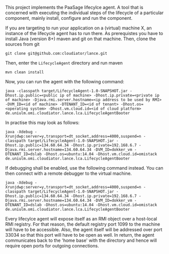 This project implements the PaaSage lifecylce agent. A tool that is 
concerned with executing the individual steps of the lifecycle of
a particular component, mainly install, configure and run the 
component.

If you are targeting to run your application on a (virtual) machine
X, an instance of the lifecycle agent has to run there. As prerequistes
you have to install Java (version 8+) maven and git on that machine. 
Then, clone the sources from git
```
git clone git@github.com:cloudiator/lance.git
```

Then, enter the ``LifecycleAgent`` directory and run maven
```
mvn clean install
```

Now, you can run the agent with the following command:
```
java -classpath target/LifecycleAgent-1.0-SNAPSHOT.jar -Dhost.ip.public=<public ip of machine> -Dhost.ip.private=<private ip of machine> -Djava.rmi.server.hostname=<ip address to be used by RMI> -DVM_ID=<id of machine> -DTENANT_ID=<id of tenant> -Dhost.os=<operating system> -Dhost.vm.cloud.id=<id of cloud platform> de.uniulm.omi.cloudiator.lance.lca.LifecycleAgentBooter
```

In practise this may look as follows:
```
java -Xdebug -Xrunjdwp:server=y,transport=dt_socket,address=4000,suspend=n -classpath target/LifecycleAgent-1.0-SNAPSHOT.jar -Dhost.ip.public=134.60.64.34 -Dhost.ip.private=192.168.6.7 -Djava.rmi.server.hostname=134.60.64.34 -DVM_ID=dokker_vm -DTENANT_ID=dslab -Dhost.os=ubuntu:14.04 -Dhost.vm.cloud.id=omistack  de.uniulm.omi.cloudiator.lance.lca.LifecycleAgentBooter
```

If debugging shall be enabled, use the following command instead. You can then connect with a remote 
debugger to the virtual machine.

```
java -Xdebug -Xrunjdwp:server=y,transport=dt_socket,address=4000,suspend=n -classpath target/LifecycleAgent-1.0-SNAPSHOT.jar -Dhost.ip.public=134.60.64.34 -Dhost.ip.private=192.168.6.7 -Djava.rmi.server.hostname=134.60.64.34 -DVM_ID=dokker_vm -DTENANT_ID=dslab -Dhost.os=ubuntu:14.04 -Dhost.vm.cloud.id=omistack  de.uniulm.omi.cloudiator.lance.lca.LifecycleAgentBooter
```

Every lifecylce agent will expose itself as an RMI object over a host-local RMI registry. For that reason, the
default registry port 1099 to the machine will have to be accessible. Also, the agent itself will be addressed
over port 33034 so that this port will have to be open as well. In return, the agent communicates back to the
'home base' with the directory and hence will require open ports for outgoing connections.


